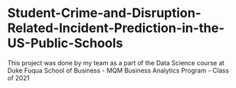 # Student-Crime-and-Disruption-Related-Incident-Prediction-in-the-US-Public-Schools
This project was done by my team as a part of the Data Science course at Duke Fuqua School of Business - MQM Business Analytics Program - Class of 2021
